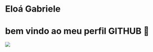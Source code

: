 <div display="inline-block">

<h1 aling="left"> Eloá Gabriele </h1>
<h1 aling="left">  bem vindo ao meu perfil GITHUB 🗽 </h1>
<img src="https://cdn.jsdelivr.net/gh/devicons/devicon/icons/facebook/facebook-original.svg" />
